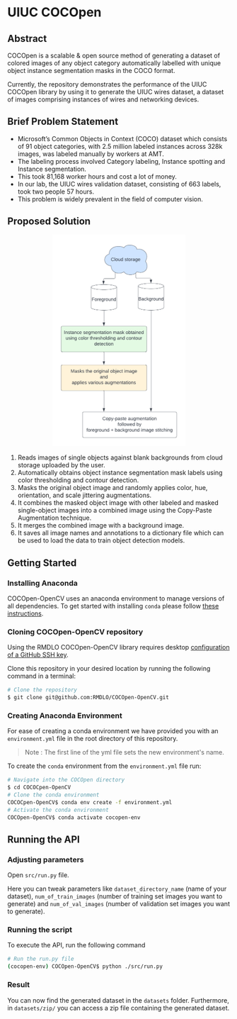 # **UIUC COCOpen**

## **Abstract**
COCOpen is a scalable & open source method of generating a dataset of colored images of any object category automatically labelled
with unique object instance segmentation masks in the COCO format.

Currently, the repository demonstrates the performance of the UIUC COCOpen library by using it to generate the UIUC wires dataset, a dataset of images comprising instances of wires and networking devices.


## **Brief Problem Statement**
- Microsoft’s Common Objects in Context (COCO) dataset which consists of 91 object categories, with 2.5 million labeled instances across 328k images, was labeled manually by workers at AMT.
- The labeling process involved Category labeling, Instance spotting and Instance segmentation.
- This took 81,168 worker hours and cost a lot of money.
- In our lab, the UIUC wires validation dataset, consisting of 663 labels, took two people 57 hours.
- This problem is widely prevalent in the field of computer vision.

## **Proposed Solution**

<p align="center">
  <img src="https://github.com/RMDLO/.github/blob/master/images/lucid_chart_cocopen_1.png" width="300" title="API workflow chart">
</p>

1. Reads images of single objects against blank backgrounds from cloud storage uploaded by the user.
2. Automatically obtains object instance segmentation mask labels using color thresholding and contour detection.
3. Masks the original object image and randomly applies color, hue, orientation, and scale jittering augmentations.
4. It combines the masked object image with other labeled and masked single-object images into a combined image using the Copy-Paste Augmentation technique.
5. It merges the combined image with a background image.
6. It saves all image names and annotations to a dictionary file which can be used to load the data to train object detection models.

## **Getting Started**
### **Installing Anaconda**
COCOpen-OpenCV uses an anaconda environment to manage versions of all dependencies. To get started with installing `conda` please follow [these instructions](https://conda.io/projects/conda/en/latest/user-guide/getting-started.html).

### **Cloning COCOpen-OpenCV repository**
Using the RMDLO COCOpen-OpenCV library requires desktop [configuration of a GitHub SSH key](https://docs.github.com/en/authentication/connecting-to-github-with-ssh/adding-a-new-ssh-key-to-your-github-account).

Clone this repository in your desired location by running the following command in a terminal:
```bash
# Clone the repository
$ git clone git@github.com:RMDLO/COCOpen-OpenCV.git
```
### **Creating Anaconda Environment**
For ease of creating a conda environment we have provided you with an `environment.yml` file in the root directory of this repository.

> Note : The first line of the yml file sets the new environment's name.

To create the `conda` environment from the `environment.yml` file run:
```bash
# Navigate into the COCOpen directory
$ cd COCOCpen-OpenCV
# Clone the conda environment
COCOCpen-OpenCV$ conda env create -f environment.yml
# Activate the conda environment
COCOpen-OpenCV$ conda activate cocopen-env
```
## **Running the API**

### **Adjusting parameters**
Open `src/run.py` file.

Here you can tweak parameters like `dataset_directory_name` (name of your dataset), `num_of_train_images` (number of training set images you want to generate) and `num_of_val_images` (number of validation set images you want to generate).
### **Running the script**
To execute the API, run the following command
```bash
# Run the run.py file
(cocopen-env) COCOpen-OpenCV$ python ./src/run.py
```
### **Result**
You can now find the generated dataset in the `datasets` folder. Furthermore, in `datasets/zip/` you can access a zip file containing the generated dataset.
